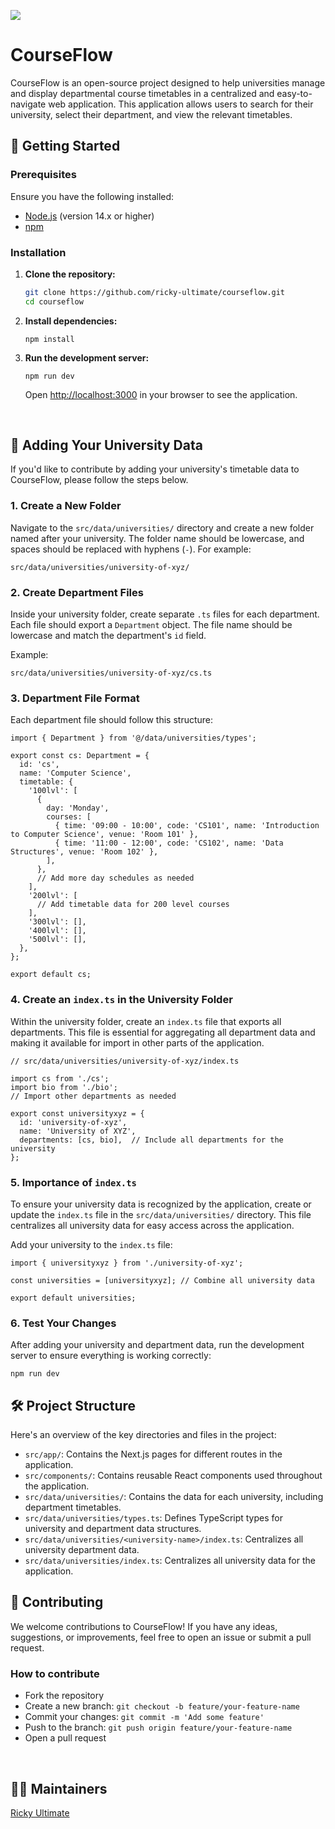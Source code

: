 ![](https://img.shields.io/github/deployments/ricky-ultimate/courseflow/production?style=for-the-badge&logo=vercel&label=DEPLOYMENT&labelColor=%23131820&color=%2364fab6)

# CourseFlow

CourseFlow is an open-source project designed to help universities manage and display departmental course timetables in a centralized and easy-to-navigate web application. This application allows users to search for their university, select their department, and view the relevant timetables.

## 🚀 Getting Started

### Prerequisites

Ensure you have the following installed:

- [Node.js](https://nodejs.org/) (version 14.x or higher)
- [npm](https://www.npmjs.com/)

### Installation

1. **Clone the repository:**

    ```bash
    git clone https://github.com/ricky-ultimate/courseflow.git
    cd courseflow
    ```

2. **Install dependencies:**

    ```
    npm install
    ```

3. **Run the development server:**

    ```
    npm run dev
    ```


    Open [http://localhost:3000](http://localhost:3000) in your browser to see the application.

<br />

## 🏫 Adding Your University Data

If you'd like to contribute by adding your university's timetable data to CourseFlow, please follow the steps below.

### 1. **Create a New Folder**

Navigate to the `src/data/universities/` directory and create a new folder named after your university. The folder name should be lowercase, and spaces should be replaced with hyphens (`-`). For example:

```
src/data/universities/university-of-xyz/
```

### 2. **Create Department Files**

Inside your university folder, create separate `.ts` files for each department. Each file should export a `Department` object. The file name should be lowercase and match the department's `id` field.

Example:

```
src/data/universities/university-of-xyz/cs.ts
```

### 3. **Department File Format**

Each department file should follow this structure:

```
import { Department } from '@/data/universities/types';

export const cs: Department = {
  id: 'cs',
  name: 'Computer Science',
  timetable: {
    '100lvl': [
      {
        day: 'Monday',
        courses: [
          { time: '09:00 - 10:00', code: 'CS101', name: 'Introduction to Computer Science', venue: 'Room 101' },
          { time: '11:00 - 12:00', code: 'CS102', name: 'Data Structures', venue: 'Room 102' },
        ],
      },
      // Add more day schedules as needed
    ],
    '200lvl': [
      // Add timetable data for 200 level courses
    ],
    '300lvl': [],
    '400lvl': [],
    '500lvl': [],
  },
};

export default cs;

```

### 4. **Create an `index.ts` in the University Folder**

Within the university folder, create an `index.ts` file that exports all departments. This file is essential for aggregating all department data and making it available for import in other parts of the application.

```
// src/data/universities/university-of-xyz/index.ts

import cs from './cs';
import bio from './bio';
// Import other departments as needed

export const universityxyz = {
  id: 'university-of-xyz',
  name: 'University of XYZ',
  departments: [cs, bio],  // Include all departments for the university
};

```

### 5. **Importance of `index.ts`**

To ensure your university data is recognized by the application, create or update the `index.ts` file in the `src/data/universities/` directory. This file centralizes all university data for easy access across the application.

Add your university to the `index.ts` file:

```
import { universityxyz } from './university-of-xyz';

const universities = [universityxyz]; // Combine all university data

export default universities;
```

### 6. **Test Your Changes**

After adding your university and department data, run the development server to ensure everything is working correctly:

```
npm run dev
```


## 🛠️ Project Structure

Here's an overview of the key directories and files in the project:

- `src/app/`: Contains the Next.js pages for different routes in the application.
- `src/components/`: Contains reusable React components used throughout the application.
- `src/data/universities/`: Contains the data for each university, including department timetables.
- `src/data/universities/types.ts`: Defines TypeScript types for university and department data structures.
- `src/data/universities/<university-name>/index.ts`: Centralizes all university department data.
- `src/data/universities/index.ts`: Centralizes all university data for the application.

## 🤝 Contributing

We welcome contributions to CourseFlow! If you have any ideas, suggestions, or improvements, feel free to open an issue or submit a pull request.

### How to contribute

- Fork the repository
- Create a new branch: `git checkout -b feature/your-feature-name`
- Commit your changes: `git commit -m 'Add some feature'`
- Push to the branch: `git push origin feature/your-feature-name`
- Open a pull request

<br />

## 🧑‍💻 Maintainers

[Ricky Ultimate](https://github.com/ricky-ultimate)
